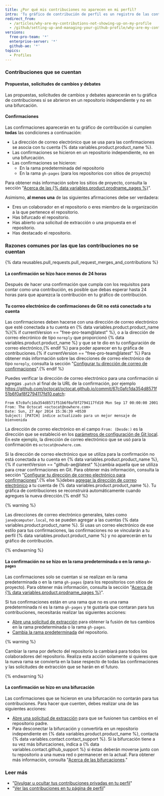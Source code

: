 ```yaml
---
title: ¿Por qué mis contribuciones no aparecen en mi perfil?
intro: 'Tu gráfico de contribución de perfil es un registro de las contribuciones que hiciste a los repositorios {% data variables.product.product_name %}. Las contribuciones son registros horarios de acuerdo a la zona horaria universal coordinada (UTC) en lugar de tu zona horaria local. Las contribuciones solo se cuentan si cumplen con determinados criterios. En algunos casos, necesitamos reconstruir tu gráfico para que aparezcan las contribuciones.'
redirect_from:
  - /articles/why-are-my-contributions-not-showing-up-on-my-profile
  - /github/setting-up-and-managing-your-github-profile/why-are-my-contributions-not-showing-up-on-my-profile
versions:
  free-pro-team: '*'
  enterprise-server: '*'
  github-ae: '*'
topics:
  - Profiles
---
```


### Contribuciones que se cuentan

#### Propuestas, solicitudes de cambios y debates

Las propuestas, solicitudes de cambios y debates aparecerán en tu gráfica de contribuciones si se abrieron en un repositorio independiente y no en una bifurcación.

#### Confirmaciones
Las confirmaciones aparecerán en tu gráfico de contribución si cumplen **todas** las condiciones a continuación:
- La dirección de correo electrónico que se usa para las confirmaciones se asocia con tu cuenta {% data variables.product.product_name %}.
- Las confirmaciones se hicieron en un repositorio independiente, no en una bifurcación.
- Las confirmaciones se hicieron:
  - En la rama predeterminada del repositorio
  - En la rama `gh-pages` (para los repositorios con sitios de proyecto)

Para obtener más información sobre los sitios de proyecto, consulta la sección "[Acerca de las {% data variables.product.prodname_pages %}](/pages/getting-started-with-github-pages/about-github-pages#types-of-github-pages-sites)".

Asimismo, **al menos una** de las siguientes afirmaciones debe ser verdadera:
- Eres un colaborador en el repositorio o eres miembro de la organización a la que pertenece el repositorio.
- Has bifurcado el repositorio.
- Has abierto una solicitud de extracción o una propuesta en el repositorio.
- Has destacado el repositorio.

### Razones comunes por las que las contribuciones no se cuentan

{% data reusables.pull_requests.pull_request_merges_and_contributions %}

#### La confirmación se hizo hace menos de 24 horas

Después de hacer una confirmación que cumpla con los requisitos para contar como una contribución, es posible que debas esperar hasta 24 horas para que aparezca la contribución en tu gráfico de contribución.

#### Tu correo electrónico de confirmaciones de Git no está conectado a tu cuenta

Las confirmaciones deben hacerse con una dirección de correo electrónico que esté conectada a tu cuenta en {% data variables.product.product_name %}{% if currentVersion == "free-pro-team@latest" %}, o a la dirección de correo elecrónico de tipo `noreply` que proporcionó {% data variables.product.product_name %} y que se te dio en tu configuración de correo electrónico,{% endif %} para poder aparecer en tu gráfica de contribuciones.{% if currentVersion == "free-pro-team@latest" %} Para obtener más información sobre las direcciones de correo electrónico de tipo `noreply`, consulta la sección "[Configurar tu dirección de correo de confirmaciones](/github/setting-up-and-managing-your-github-user-account/setting-your-commit-email-address#about-commit-email-addresses)".{% endif %}

Puedes verificar la dirección de correo electrónico para una confirmación si agregas `.patch` al final de la URL de la confirmación, por ejemplo <a href="https://github.com/octocat/octocat.github.io/commit/67c0afc1da354d8571f51b6f0af8f2794117fd10.patch" data-proofer-ignore>https://github.com/octocat/octocat.github.io/commit/67c0afc1da354d8571f51b6f0af8f2794117fd10.patch</a>:

```
From 67c0afc1da354d8571f51b6f0af8f2794117fd10 Mon Sep 17 00:00:00 2001
From: The Octocat <octocat@nowhere.com>
Date: Sun, 27 Apr 2014 15:36:39 +0530
Subject: [PATCH] índice actualizado para un mejor mensaje de bienvenida
```

La dirección de correo electrónico en el campo `From: (Desde:)` es la dirección que se estableció en los [parámetros de configuración de Git local](/articles/set-up-git). En este ejemplo, la dirección de correo electrónico que se usó para la confirmación es `octocat@nowhere.com`.

Si la dirección de correo electrónico que se utiliza para la confirmación no está conectada a tu cuenta en {% data variables.product.product_name %}, {% if currentVersion == "github-ae@latest" %}cambia aquella que se utiliza para crear confirmaciones en Git. Para obtener más información, consulta la sección "[Configurar tu dirección de correo electrónico para confirmaciones](/github/setting-up-and-managing-your-github-user-account/setting-your-commit-email-address#setting-your-commit-email-address-in-git)".{% else %}debes [agregar la dirección de correo electrónico](/articles/adding-an-email-address-to-your-github-account) a tu cuenta de {% data variables.product.product_name %}. Tu gráfica de contribuciones se reconstruirá automáticamente cuando agregues la nueva dirección.{% endif %}

{% warning %}

Las direcciones de correo electrónico generales, tales como `jane@computer.local`, no se pueden agregar a las cuentas {% data variables.product.product_name %}. Si usas un correo electrónico de ese estilo para tus confirmaciones, las confirmaciones no se vincularán a tu perfil {% data variables.product.product_name %} y no aparecerán en tu gráfico de contribución.

{% endwarning %}

#### La confirmación no se hizo en la rama predeterminada o en la rama `gh-pages`

Las confirmaciones solo se cuentan si se realizan en la rama predeterminada o en la rama `gh-pages` (para los repositorios con sitios de proyecto). Para obtener más información, consulta la sección "[Acerca de {% data variables.product.prodname_pages %}](/pages/getting-started-with-github-pages/about-github-pages#types-of-github-pages-sites)".

Si tus confirmaciones están en una rama que no es una rama predeterminada ni es la rama `gh-pages` y te gustaría que contaran para tus contribuciones, necesitarás realizar las siguientes acciones:
- [Abre una solicitud de extracción](/articles/creating-a-pull-request) para obtener la fusión de tus cambios en la rama predeterminada o la rama `gh-pages`.
- [Cambia la rama predeterminada](/github/administering-a-repository/changing-the-default-branch) del repositorio.

{% warning %}

Cambiar la rama por defecto del repositorio la cambiará para todos los colaboradores del repositorio. Realiza esta acción solamente si quieres que la nueva rama se convierta en la base respecto de todas las confirmaciones y las solicitudes de extracción que se harán en el futuro.

{% endwarning %}

#### La confirmación se hizo en una bifurcación

Las confirmaciones que se hicieron en una bifurcación no contarán para tus contribuciones. Para hacer que cuenten, debes realizar una de las siguientes acciones:
- [Abre una solicitud de extracción](/articles/creating-a-pull-request) para que se fusionen tus cambios en el repositorio padre.
- Para desconectar la bifurcación y convertirla en un repositorio independiente en {% data variables.product.product_name %}, contacta {% data variables.contact.contact_support %}. Si la bifurcación tiene a su vez más bifurcaciones, indica a {% data variables.contact.github_support %} si éstas deberán moverse junto con tu repositorio a una nueva red o permanecer en la actual. Para obtener más información, consulta "[Acerca de las bifurcaciones](/articles/about-forks/)."

### Leer más

- "[Divulgar u ocultar tus contribuciones privadas en tu perfil](/articles/publicizing-or-hiding-your-private-contributions-on-your-profile)"
- "[Ver las contribuciones en tu página de perfil](/articles/viewing-contributions-on-your-profile-page)"
